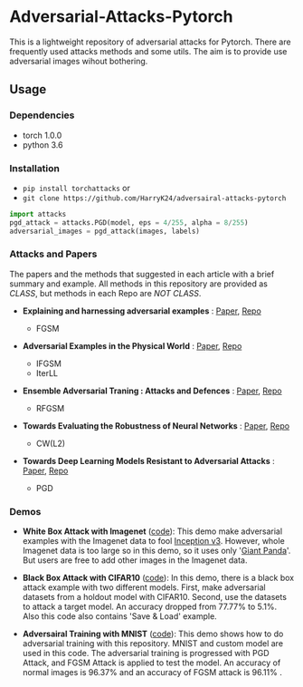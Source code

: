 # Adversarial-Attacks-Pytorch

This is a lightweight repository of adversarial attacks for Pytorch.
There are frequently used attacks methods and some utils.
The aim is to provide use adversarial images wihout bothering.

## Usage

### Dependencies

- torch 1.0.0
- python 3.6

### Installation

- `pip install torchattacks` or
- `git clone https://github.com/HarryK24/adversairal-attacks-pytorch`

```python
import attacks
pgd_attack = attacks.PGD(model, eps = 4/255, alpha = 8/255)
adversarial_images = pgd_attack(images, labels)
```

### Attacks and Papers

The papers and the methods that suggested in each article with a brief summary and example.
All methods in this repository are provided as *CLASS*, but methods in each Repo are *NOT CLASS*.

* **Explaining and harnessing adversarial examples** : [Paper](https://arxiv.org/abs/1412.6572), [Repo](https://github.com/HarryK24/FGSM-pytorch)
  - FGSM

* **Adversarial Examples in the Physical World** : [Paper](https://arxiv.org/abs/1607.02533), [Repo](https://github.com/HarryK24/AEPW-pytorch)
  - IFGSM
  - IterLL

* **Ensemble Adversarial Traning : Attacks and Defences** : [Paper](https://arxiv.org/abs/1705.07204), [Repo](https://github.com/HarryK24/RFGSM-pytorch)
  - RFGSM

* **Towards Evaluating the Robustness of Neural Networks** : [Paper](https://arxiv.org/abs/1608.04644), [Repo](https://github.com/HarryK24/CW-pytorch)
  - CW(L2)

* **Towards Deep Learning Models Resistant to Adversarial Attacks** : [Paper](https://arxiv.org/abs/1706.06083), [Repo](https://github.com/HarryK24/PGD-pytorch)
  - PGD


### Demos

* **White Box Attack with Imagenet** ([code](demos/White%20Box%20Attack%20with%20Imagenet.ipynb)): 
This demo make adversarial examples with the Imagenet data to fool [Inception v3](https://arxiv.org/abs/1512.00567). However, whole Imagenet data is too large so in this demo, so it uses only '[Giant Panda](http://www.image-net.org/)'. But users are free to add other images in the Imagenet data. 

* **Black Box Attack with CIFAR10** ([code](demos/Adversairal%20Training%20with%20MNIST.ipynb)): 
In this demo, there is a black box attack example with two different models. First, make adversarial datasets from a holdout model with CIFAR10. Second, use the datasets to attack a target model. An accuracy dropped from 77.77% to 5.1%. Also this code also contains 'Save & Load' example.

* **Adversairal Training with MNIST** ([code](demos/Adversairal%20Training%20with%20MNIST.ipynb)): 
This demo shows how to do adversarial training with this repository. MNIST and custom model are used in this code. The adversarial training is progressed with PGD Attack, and FGSM Attack is applied to test the model. An accuracy of normal images is 96.37% and an accuracy of FGSM attack is 96.11% .